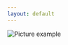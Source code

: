 ```yaml
---
layout: default
---
```

![Picture example](https://github.com/kvartirnik/website/blob/gh-pages/images/kvartirnik_photos/2.jpg)


